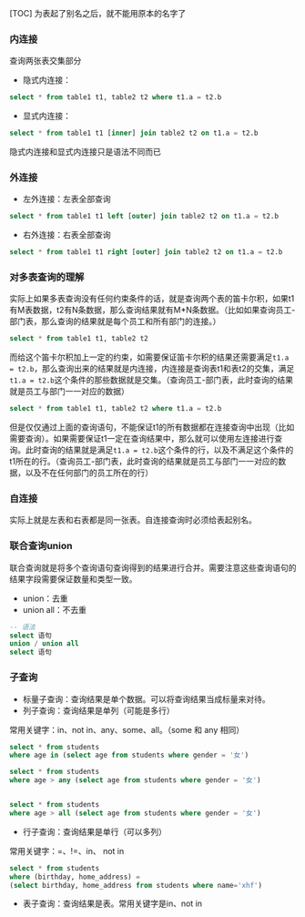 [TOC]
为表起了别名之后，就不能用原本的名字了

### 内连接
查询两张表交集部分
* 隐式内连接：
```sql
select * from table1 t1, table2 t2 where t1.a = t2.b
```
* 显式内连接：
```sql
select * from table1 t1 [inner] join table2 t2 on t1.a = t2.b
```
隐式内连接和显式内连接只是语法不同而已

### 外连接
* 左外连接：左表全部查询
```sql
select * from table1 t1 left [outer] join table2 t2 on t1.a = t2.b
```
* 右外连接：右表全部查询
```sql
select * from table1 t1 right [outer] join table2 t2 on t1.a = t2.b
```

### 对多表查询的理解
实际上如果多表查询没有任何约束条件的话，就是查询两个表的笛卡尔积，如果t1有M表数据，t2有N条数据，那么查询结果就有M\*N条数据。（比如如果查询员工-部门表，那么查询的结果就是每个员工和所有部门的连接。）
```sql
select * from table1 t1, table2 t2
```
而给这个笛卡尔积加上一定的约束，如需要保证笛卡尔积的结果还需要满足`t1.a = t2.b`，那么查询出来的结果就是内连接，内连接是查询表t1和表t2的交集，满足`t1.a = t2.b`这个条件的那些数据就是交集。（查询员工-部门表，此时查询的结果就是员工与部门一一对应的数据）
```sql
select * from table1 t1, table2 t2 where t1.a = t2.b
```
但是仅仅通过上面的查询语句，不能保证t1的所有数据都在连接查询中出现（比如需要查询）。如果需要保证t1一定在查询结果中，那么就可以使用左连接进行查询。此时查询的结果就是满足`t1.a = t2.b`这个条件的行，以及不满足这个条件的t1所在的行。（查询员工-部门表，此时查询的结果就是员工与部门一一对应的数据，以及不在任何部门的员工所在的行）
### 自连接
实际上就是左表和右表都是同一张表。自连接查询时必须给表起别名。

### 联合查询union
联合查询就是将多个查询语句查询得到的结果进行合并。需要注意这些查询语句的结果字段需要保证数量和类型一致。
* union：去重
* union all：不去重
```sql
-- 语法
select 语句
union / union all
select 语句
```

### 子查询
* 标量子查询：查询结果是单个数据。可以将查询结果当成标量来对待。
* 列子查询：查询结果是单列（可能是多行）

常用关键字：in、not in、any、some、all。（some 和 any 相同）
```sql
select * from students 
where age in (select age from students where gender = '女')

select * from students 
where age > any (select age from students where gender = '女')


select * from students 
where age > all (select age from students where gender = '女')
```

* 行子查询：查询结果是单行（可以多列）

常用关键字：=、!=、in、 not in
```sql
select * from students
where (birthday, home_address) = 
(select birthday, home_address from students where name='xhf')
```

* 表子查询：查询结果是表。常用关键字是in、not in

